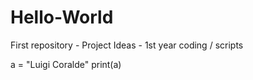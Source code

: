 # Hello-World
First repository - Project Ideas - 1st year coding / scripts

a = "Luigi Coralde" 
print(a) 
